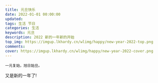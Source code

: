 ```yaml
---
title: 元旦快乐
date: 2022-01-01 00:00:00
updated:
tags: 生活 节日 
categories: 生活
keywords: 元旦
description: 2022 新的一年新的开始
top_img: https://imgup.lkhardy.cn/wlimg/happy/new-year-2022-top.png
comments:
cover: https://imgup.lkhardy.cn/wlimg/happy/new-year-2022-cover.png
---
```


    一元复始，旭日始旦。

又是新的一年了!
